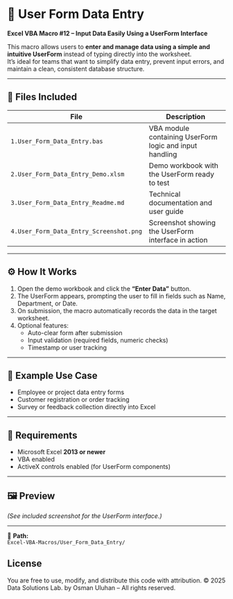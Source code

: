 # 🧾 User Form Data Entry

**Excel VBA Macro #12 – Input Data Easily Using a UserForm Interface**

This macro allows users to **enter and manage data using a simple and intuitive UserForm** instead of typing directly into the worksheet.  
It’s ideal for teams that want to simplify data entry, prevent input errors, and maintain a clean, consistent database structure.

---

## 📁 Files Included

| File | Description |
|------|--------------|
| `1.User_Form_Data_Entry.bas` | VBA module containing UserForm logic and input handling |
| `2.User_Form_Data_Entry_Demo.xlsm` | Demo workbook with the UserForm ready to test |
| `3.User_Form_Data_Entry_Readme.md` | Technical documentation and user guide |
| `4.User_Form_Data_Entry_Screenshot.png` | Screenshot showing the UserForm interface in action |

---

## ⚙️ How It Works

1. Open the demo workbook and click the **“Enter Data”** button.  
2. The UserForm appears, prompting the user to fill in fields such as Name, Department, or Date.  
3. On submission, the macro automatically records the data in the target worksheet.  
4. Optional features:  
   - Auto-clear form after submission  
   - Input validation (required fields, numeric checks)  
   - Timestamp or user tracking  

---

## 🧠 Example Use Case

- Employee or project data entry forms  
- Customer registration or order tracking  
- Survey or feedback collection directly into Excel  

---

## 🧾 Requirements

- Microsoft Excel **2013 or newer**  
- VBA enabled  
- ActiveX controls enabled (for UserForm components)

---

## 🖼️ Preview
*(See included screenshot for the UserForm interface.)*

---

📂 **Path:**  
`Excel-VBA-Macros/User_Form_Data_Entry/`

## License
You are free to use, modify, and distribute this code with attribution.
© 2025 Data Solutions Lab. by Osman Uluhan – All rights reserved.
